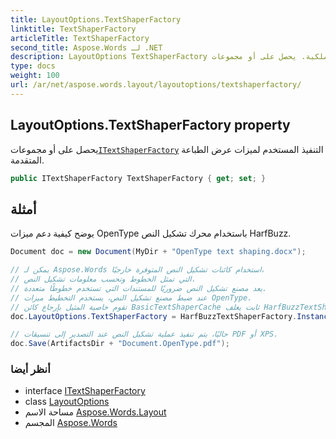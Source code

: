 ```yaml
---
title: LayoutOptions.TextShaperFactory
linktitle: TextShaperFactory
articleTitle: TextShaperFactory
second_title: Aspose.Words لـ .NET
description: LayoutOptions TextShaperFactory ملكية. يحصل على أو مجموعاتITextShaperFactory التنفيذ المستخدم لميزات عرض الطباعة المتقدمة في C#.
type: docs
weight: 100
url: /ar/net/aspose.words.layout/layoutoptions/textshaperfactory/
---
```

## LayoutOptions.TextShaperFactory property

يحصل على أو مجموعات[`ITextShaperFactory`](../../../aspose.words.shaping/itextshaperfactory/) التنفيذ المستخدم لميزات عرض الطباعة المتقدمة.

```csharp
public ITextShaperFactory TextShaperFactory { get; set; }
```

## أمثلة

يوضح كيفية دعم ميزات OpenType باستخدام محرك تشكيل النص HarfBuzz.

```csharp
Document doc = new Document(MyDir + "OpenType text shaping.docx");

// يمكن لـ Aspose.Words استخدام كائنات تشكيل النص المتوفرة خارجيًا،
// التي تمثل الخطوط وتحسب معلومات تشكيل النص.
// يعد مصنع تشكيل النص ضروريًا للمستندات التي تستخدم خطوطًا متعددة.
// عند ضبط مصنع تشكيل النص، يستخدم التخطيط ميزات OpenType.
// تقوم خاصية المثيل بإرجاع كائن BasicTextShaperCache ثابت يغلف HarfBuzzTextShaperFactory.
doc.LayoutOptions.TextShaperFactory = HarfBuzzTextShaperFactory.Instance;

// حاليًا، يتم تنفيذ عملية تشكيل النص عند التصدير إلى تنسيقات PDF أو XPS.
doc.Save(ArtifactsDir + "Document.OpenType.pdf");
```

### أنظر أيضا

* interface [ITextShaperFactory](../../../aspose.words.shaping/itextshaperfactory/)
* class [LayoutOptions](../)
* مساحة الاسم [Aspose.Words.Layout](../../../aspose.words.layout/)
* المجسم [Aspose.Words](../../../)
